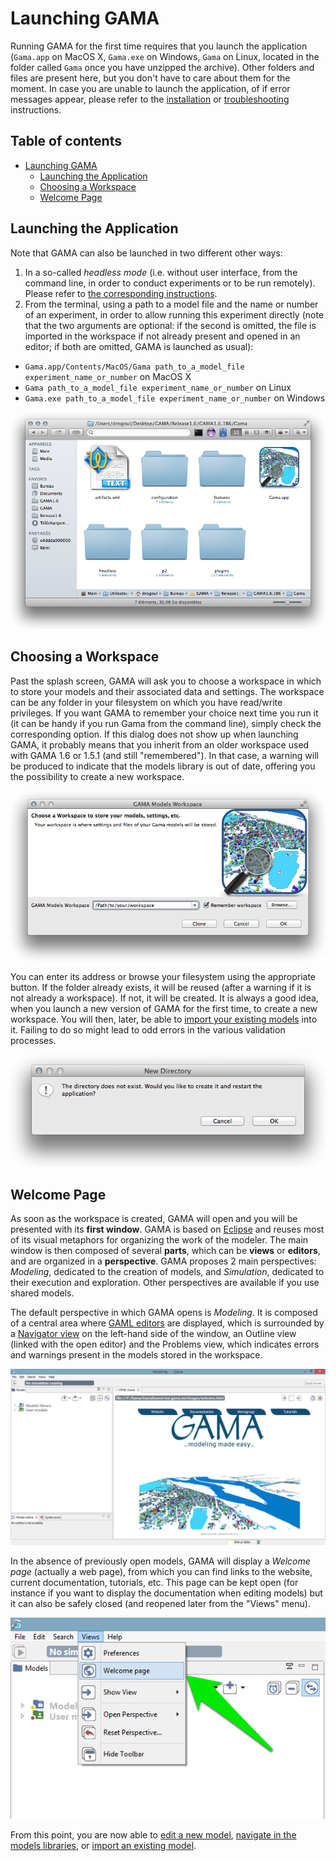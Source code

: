 
# Launching GAMA

Running GAMA for the first time requires that you launch the application (`Gama.app` on MacOS X, `Gama.exe` on Windows, `Gama` on Linux, located in the folder called `Gama` once you have unzipped the archive). Other folders and files are present here, but you don't have to care about them for the moment. In case you are unable to launch the application, of if error messages appear, please refer to the [installation](https://github.com/gama-platform/gama/wiki/Content\References\PlatformDocumentation\InstallationAndLaunching\Installation.md) or [troubleshooting](https://github.com/gama-platform/gama/wiki/Content\References\PlatformDocumentation\InstallationAndLaunching\Troubleshooting.md) instructions.

## Table of contents 

* [Launching GAMA](#launching-gama)
	* [Launching the Application](#launching-the-application)
	* [Choosing a Workspace](#choosing-a-workspace)
	* [Welcome Page](#welcome-page)


## Launching the Application


Note that GAMA can also be launched in two different other ways:

1. In a so-called _headless mode_ (i.e. without user interface, from the command line, in order to conduct experiments or to be run remotely). Please refer to [the corresponding instructions](https://github.com/gama-platform/gama/wiki/Content\References\PlatformDocumentation\InstallationAndLaunching\Headless.md).
2. From the terminal, using a path to a model file and the name or number of an experiment, in order to allow running this experiment directly (note that the two arguments are optional: if the second is omitted, the file is imported in the workspace if not already present and opened in an editor; if both are omitted, GAMA is launched as usual):

* `Gama.app/Contents/MacOS/Gama path_to_a_model_file experiment_name_or_number` on MacOS X
* `Gama path_to_a_model_file experiment_name_or_number` on Linux
* `Gama.exe path_to_a_model_file experiment_name_or_number` on Windows

![Eclipse folder.](images/0.folder.png)

## Choosing a Workspace
Past the splash screen, GAMA will ask you to choose a workspace in which to store your models and their associated data and settings. The workspace can be any folder in your filesystem on which you have read/write privileges. If you want GAMA to remember your choice next time you run it (it can be handy if you run Gama from the command line), simply check the corresponding option. If this dialog does not show up when launching GAMA, it probably means that you inherit from an older workspace used with GAMA 1.6 or 1.5.1 (and still "remembered"). In that case, a warning will be produced to indicate that the models library is out of date, offering you the possibility to create a new workspace.

![Window to choose the workspace.](images/1.workspace_choice.png)

You can enter its address or browse your filesystem using the appropriate button. If the folder already exists, it will be reused (after a warning if it is not already a workspace). If not, it will be created. It is always a good idea, when you launch a new version of GAMA for the first time, to create a new workspace. You will then, later, be able to [import your existing models](https://github.com/gama-platform/gama/wiki/Content\References\PlatformDocumentation\WorkspaceProjectsAndModels\ImportingModels.md) into it. Failing to do so might lead to odd errors in the various validation processes.

![This pop-up appears when the user wants to create a new workspace. Click on OK.](images/2.workspace_choice2.png)



## Welcome Page
As soon as the workspace is created, GAMA will open and you will be presented with its **first window**. GAMA is based on [Eclipse](http://www.eclipse.org) and reuses most of its visual metaphors for organizing the work of the modeler. The main window is then composed of several **parts**, which can be **views** or **editors**, and are organized in a **perspective**. GAMA proposes 2 main perspectives: _Modeling_, dedicated to the creation of models, and _Simulation_, dedicated to their execution and exploration. Other perspectives are available if you use shared models.

The default perspective in which GAMA opens is _Modeling_. It is composed of a central area where [GAML editors](https://github.com/gama-platform/gama/wiki/Content\References\PlatformDocumentation\EditingModels\GamlEditorGeneralities.md) are displayed, which is surrounded by a [Navigator view](https://github.com/gama-platform/gama/wiki/Content\References\PlatformDocumentation\WorkspaceProjectsAndModels\NavigatingWorkspace.md) on the left-hand side of the window, an Outline view (linked with the open editor) and the Problems view, which indicates errors and warnings present in the models stored in the workspace.

![GAMA after the first launch.](images/3.workbench_window.png)

In the absence of previously open models, GAMA will display a _Welcome page_ (actually a web page), from which you can find links to the website, current documentation, tutorials, etc. This page can be kept open (for instance if you want to display the documentation when editing models) but it can also be safely closed (and reopened later from the "Views" menu).

![Menu to open new views.](images/5.welcome_page.png)

From this point, you are now able to [edit a new model](https://github.com/gama-platform/gama/wiki/Content\References\PlatformDocumentation\EditingModels.md), [navigate in the models libraries](https://github.com/gama-platform/gama/wiki/Content\References\PlatformDocumentation\WorkspaceProjectsAndModels\NavigatingWorkspace.md), or [import an existing model](https://github.com/gama-platform/gama/wiki/Content\References\PlatformDocumentation\WorkspaceProjectsAndModels\ImportingModels.md).